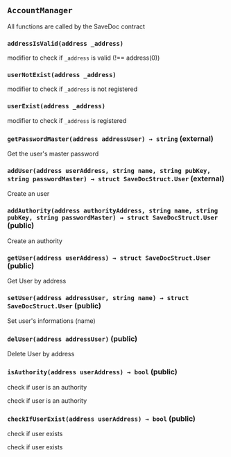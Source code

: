 ## `AccountManager`



All functions are called by the SaveDoc contract

### `addressIsValid(address _address)`



modifier to check if `_address` is valid (!== address(0))


### `userNotExist(address _address)`



modifier to check if `_address` is not registered


### `userExist(address _address)`



modifier to check if `_address` is registered



### `getPasswordMaster(address addressUser) → string` (external)



Get the user's master password


### `addUser(address userAddress, string name, string pubKey, string passwordMaster) → struct SaveDocStruct.User` (external)



Create an user


### `addAuthority(address authorityAddress, string name, string pubKey, string passwordMaster) → struct SaveDocStruct.User` (public)



Create an authority


### `getUser(address userAddress) → struct SaveDocStruct.User` (public)



Get User by address


### `setUser(address addressUser, string name) → struct SaveDocStruct.User` (public)



Set user's informations (name)


### `delUser(address addressUser)` (public)



Delete User by address


### `isAuthority(address userAddress) → bool` (public)

check if user is an authority


check if user is an authority


### `checkIfUserExist(address userAddress) → bool` (public)

check if user exists


check if user exists



